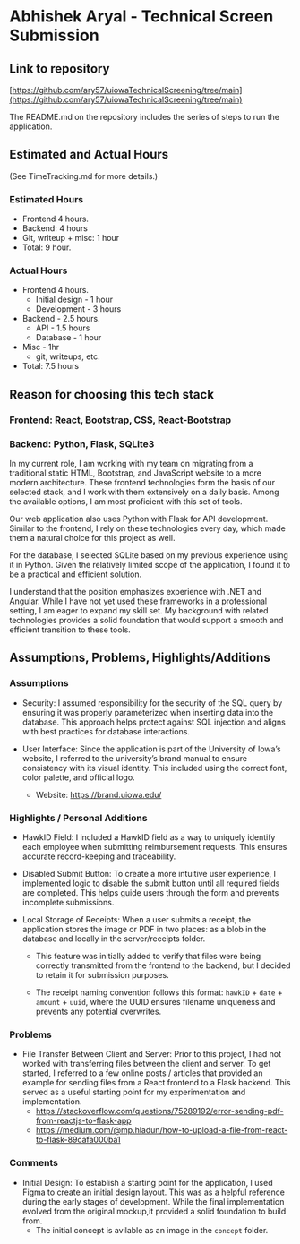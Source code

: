 # Abhishek Aryal - Technical Screen Submission

## Link to repository

[https://github.com/ary57/uiowaTechnicalScreening/tree/main](https://github.com/ary57/uiowaTechnicalScreening/tree/main)

The README.md on the repository includes the series of steps to run the application.

## Estimated and Actual Hours

(See TimeTracking.md for more details.)

### Estimated Hours

- Frontend 4 hours.
- Backend: 4 hours
- Git, writeup + misc: 1 hour
- Total: 9 hour.

### Actual Hours

- Frontend 4 hours.
  - Initial design - 1 hour
  - Development - 3 hours
- Backend - 2.5 hours.
  - API - 1.5 hours
  - Database - 1 hour
- Misc - 1hr
  - git, writeups, etc.
- Total: 7.5 hours

## Reason for choosing this tech stack

### Frontend: React, Bootstrap, CSS, React-Bootstrap

### Backend: Python, Flask, SQLite3

In my current role, I am working with my team on migrating from a traditional static HTML, Bootstrap, and JavaScript website to a more modern architecture. These frontend technologies form the basis of our selected stack, and I work with them extensively on a daily basis. Among the available options, I am most proficient with this set of tools.

Our web application also uses Python with Flask for API development. Similar to the frontend, I rely on these technologies every day, which made them a natural choice for this project as well.

For the database, I selected SQLite based on my previous experience using it in Python. Given the relatively limited scope of the application, I found it to be a practical and efficient solution.

I understand that the position emphasizes experience with .NET and Angular. While I have not yet used these frameworks in a professional setting, I am eager to expand my skill set. My background with related technologies provides a solid foundation that would support a smooth and efficient transition to these tools.

## Assumptions, Problems, Highlights/Additions

### Assumptions

- Security: I assumed responsibility for the security of the SQL query by ensuring it was properly parameterized when inserting data into the database. This approach helps protect against SQL injection and aligns with best practices for database interactions.

- User Interface: Since the application is part of the University of Iowa’s website, I referred to the university’s brand manual to ensure consistency with its visual identity. This included using the correct font, color palette, and official logo.
  - Website: https://brand.uiowa.edu/

### Highlights / Personal Additions

- HawkID Field: I included a HawkID field as a way to uniquely identify each employee when submitting reimbursement requests. This ensures accurate record-keeping and traceability.

- Disabled Submit Button: To create a more intuitive user experience, I implemented logic to disable the submit button until all required fields are completed. This helps guide users through the form and prevents incomplete submissions.

- Local Storage of Receipts: When a user submits a receipt, the application stores the image or PDF in two places: as a blob in the database and locally in the server/receipts folder.

  - This feature was initially added to verify that files were being correctly transmitted from the frontend to the backend, but I decided to retain it for submission purposes.

  - The receipt naming convention follows this format: `hawkID` + `date` + `amount` + `uuid`, where the UUID ensures filename uniqueness and prevents any potential overwrites.

### Problems

- File Transfer Between Client and Server: Prior to this project, I had not worked with transferring files between the client and server. To get started, I referred to a few online posts / articles that provided an example for sending files from a React frontend to a Flask backend. This served as a useful starting point for my experimentation and implementation.
  - https://stackoverflow.com/questions/75289192/error-sending-pdf-from-reactjs-to-flask-app
  - https://medium.com/@mp.hladun/how-to-upload-a-file-from-react-to-flask-89cafa000ba1

### Comments

- Initial Design: To establish a starting point for the application, I used Figma to create an initial design layout. This was as a helpful reference during the early stages of development. While the final implementation evolved from the original mockup,it provided a solid foundation to build from.
  - The initial concept is avilable as an image in the `concept` folder.
